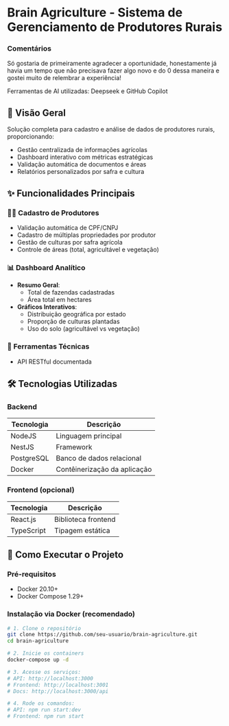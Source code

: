 # Brain Agriculture - Sistema de Gerenciamento de Produtores Rurais

### Comentários
Só gostaria de primeiramente agradecer a oportunidade, honestamente
já havia um tempo que não precisava fazer algo novo e do 0 dessa maneira
e gostei muito de relembrar a experiência!

Ferramentas de AI utilizadas: Deepseek e GitHub Copilot

## 📌 Visão Geral

Solução completa para cadastro e análise de dados de produtores rurais, proporcionando:

- Gestão centralizada de informações agrícolas
- Dashboard interativo com métricas estratégicas
- Validação automática de documentos e áreas
- Relatórios personalizados por safra e cultura

## ✨ Funcionalidades Principais

### 👨‍🌾 Cadastro de Produtores
- Validação automática de CPF/CNPJ
- Cadastro de múltiplas propriedades por produtor
- Gestão de culturas por safra agrícola
- Controle de áreas (total, agricultável e vegetação)

### 📊 Dashboard Analítico
- **Resumo Geral**:
  - Total de fazendas cadastradas
  - Área total em hectares
- **Gráficos Interativos**:
  - Distribuição geográfica por estado
  - Proporção de culturas plantadas
  - Uso do solo (agricultável vs vegetação)

### 🔧 Ferramentas Técnicas
- API RESTful documentada

## 🛠️ Tecnologias Utilizadas

### Backend
| Tecnologia       | Descrição                          |
|------------------|------------------------------------|
| NodeJS           | Linguagem principal                |
| NestJS           | Framework                          |
| PostgreSQL       | Banco de dados relacional          |
| Docker           | Contêinerização da aplicação       |

### Frontend (opcional)
| Tecnologia       | Descrição                          |
|------------------|------------------------------------|
| React.js         | Biblioteca frontend                |
| TypeScript       | Tipagem estática                   |

## 🚀 Como Executar o Projeto


### Pré-requisitos
- Docker 20.10+
- Docker Compose 1.29+

### Instalação via Docker (recomendado)
```bash
# 1. Clone o repositório
git clone https://github.com/seu-usuario/brain-agriculture.git
cd brain-agriculture

# 2. Inicie os containers
docker-compose up -d

# 3. Acesse os serviços:
# API: http://localhost:3000
# Frontend: http://localhost:3001
# Docs: http://localhost:3000/api

# 4. Rode os comandos:
# API: npm run start:dev
# Frontend: npm run start



